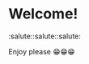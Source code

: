 # Welcome! <!-- {docsify-ignore} -->
:salute::salute::salute:

Enjoy please :grin::grin::grin:

[](_sidebar.md ':include')